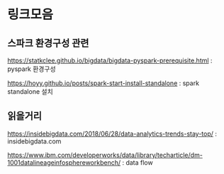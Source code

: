 # 링크모음

## 스파크 환경구성 관련

https://statkclee.github.io/bigdata/bigdata-pyspark-prerequisite.html : pyspark 환경구성

https://hoyy.github.io/posts/spark-start-install-standalone : spark standalone 설치



## 읽을거리

https://insidebigdata.com/2018/06/28/data-analytics-trends-stay-top/ : insidebigdata.com

https://www.ibm.com/developerworks/data/library/techarticle/dm-1001datalineageinfosphereworkbench/ : data flow
